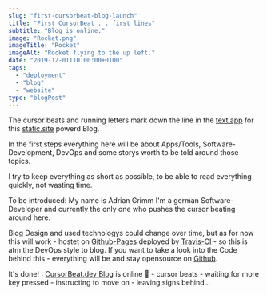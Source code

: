 ```yaml
---
slug: "first-cursorbeat-blog-launch"
title: "First CursorBeat . . first lines"
subtitle: "Blog is online."
image: "Rocket.png"
imageTitle: "Rocket"
imageAlt: "Rocket flying to the up left."
date: "2019-12-01T10:00:00+0100"
tags:
  - "deployment"
  - "blog"
  - "website"
type: "blogPost"
---
```


The cursor beats and running letters mark down the line in the [text.app](https://marktext.app) for this [static.site](https://www.gatsbyjs.org) powerd Blog.

In the first steps everything here will be about Apps/Tools, Software-Development, DevOps and some storys worth to be told around those topics.

I try to keep everything as short as possible, to be able to read everything quickly, not wasting time.

To be introduced: My name is Adrian Grimm I'm a german Software-Developer and currently the only one who pushes the cursor beating around here.

Blog Design and used technologys could change over time, but as for now this will work - hostet on [Github-Pages](https://pages.github.com) deployed by [Travis-CI](https://travis-ci.com) - so this is atm the DevOps style to blog.
If you want to take a look into the Code behind this - everything will be and stay opensource on [Github](https://github.com/cursorbeat/cursorbeat.github.io).

It's done! : [CursorBeat.dev Blog](https://blog.cursorbeat.dev) is online :tada: - cursor beats - waiting for more key pressed - instructing to move on - leaving signs behind...
